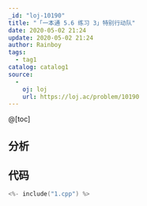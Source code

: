 ```yaml
---
_id: "loj-10190"
title: "「一本通 5.6 练习 3」特别行动队"
date: 2020-05-02 21:24
update: 2020-05-02 21:24
author: Rainboy
tags:
  - tag1
catalog: catalog1
source: 
  - 
    oj: loj
    url: https://loj.ac/problem/10190
---
```



@[toc]
## 分析



## 代码

```c
<%- include("1.cpp") %>
```
